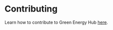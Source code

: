 # Contributing

Learn how to contribute to Green Energy Hub [here](https://github.com/Energinet-DataHub/green-energy-hub/blob/main/docs/getting-started.md).
